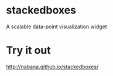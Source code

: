 stackedboxes
============

A scalable data-point visualization widget


Try it out
==========
http://nabana.github.io/stackedboxes/
